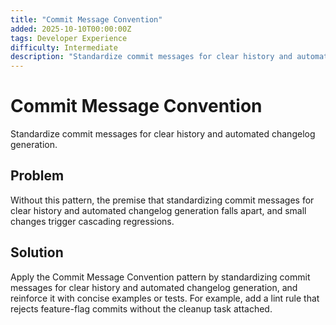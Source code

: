```yaml
---
title: "Commit Message Convention"
added: 2025-10-10T00:00:00Z
tags: Developer Experience
difficulty: Intermediate
description: "Standardize commit messages for clear history and automated changelog generation."
---
```

# Commit Message Convention

Standardize commit messages for clear history and automated changelog generation.

## Problem

Without this pattern, the premise that standardizing commit messages for clear history and automated changelog generation falls apart, and small changes trigger cascading regressions.

## Solution

Apply the Commit Message Convention pattern by standardizing commit messages for clear history and automated changelog generation, and reinforce it with concise examples or tests. For example, add a lint rule that rejects feature-flag commits without the cleanup task attached.
